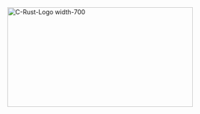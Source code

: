 
<img width="418" height="225" alt="C-Rust-Logo width-700" src="https://github.com/user-attachments/assets/e0236b4c-f5d2-4a61-9c69-6c4aded875d6" />
